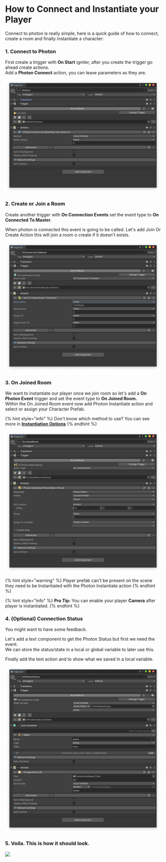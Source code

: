 # How to Connect and Instantiate your Player

Connect to photon is really simple, here is a quick guide of how to connect, create a room and finally instantiate a character:

### 1. Connect to Photon

First create a trigger with **On Start** igniter, after you create the trigger go ahead create actions. \
Add a **Photon Connect** action, you can leave parameters as they are.

![You must be connected to the Photon Service before trying to call any action except Offline Mode.](<../../../.gitbook/assets/image (21).png>)

### 2. Create or Join a Room

Create another trigger with **On Connection Events** set the event type to **On Connected To Master**.&#x20;

When photon is connected this event is going to be called. Let's add Join Or Create Action this will join a room o create if it doesn't exists.

![You are only allowed to call any join or create room action when you are connected to the Master Server.](<../../../.gitbook/assets/image (19).png>)

### 3. On Joined Room

We want to instantiate our player once we join room so let's add a **On Photon Event** trigger and set the event type to **On Joined Room.**\
Within the On Joined Room event now add Photon Instantiate action and select or assign your Character Prefab.&#x20;

{% hint style="info" %}
Don't know which method to use? You can see more in [**Instantiation Options**](instantiation-options.md)
{% endhint %}

![(On this example we use a Player prefab that was previously added to Prefabs list in Photon Preferences)](<../../../.gitbook/assets/image (59).png>)

{% hint style="warning" %}
Player prefab can't be present on the scene they need to be Instantiated with the Photon Instantiate action
{% endhint %}

{% hint style="info" %}
**Pro Tip:** You can enable your player **Camera** after player is instantiated.
{% endhint %}

### 4. (Optional) Connection Status

You might want to have some feedback.

Let's add a text component to get the Photon Status but first we need the event.\
We can store the status/state in a local or global variable to later use this.

Finally add the text action and to show what we saved in a local variable.

![](<../../../.gitbook/assets/image (48).png>)

### 5. Voila. This is how it should look.

![](../../../.gitbook/assets/photon\_quickconnect.gif)
